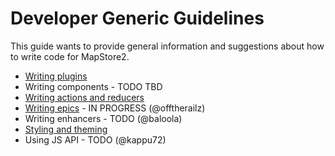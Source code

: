 # Developer Generic Guidelines

This guide wants to provide general information and suggestions about how to write code for MapStore2.

 * [Writing plugins](../plugins-howto)
 * Writing components - TODO TBD
 * [Writing actions and reducers](../writing-actions-reducers)
 * [Writing epics](../writing-epics) - IN PROGRESS (@offtherailz)
 * Writing enhancers - TODO (@baloola)
 * [Styling and theming](../customize-theme)
 * Using JS API - TODO (@kappu72)
